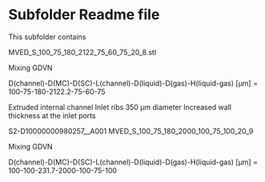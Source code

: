 # Subfolder Readme file
This subfolder contains

MVED_S_100_75_180_2122_75_60_75_20_8.stl

Mixing GDVN

D(channel)-D(MC)-D(SC)-L(channel)-D(liquid)-D(gas)-H(liquid-gas) [µm]
= 100-75-180-2122.2-75-60-75

Extruded internal channel
Inlet ribs 350 µm diameter
Increased wall thickness at the inlet ports


S2-D10000000980257__A001
MVED_S_100_75_180_2000_100_75_100_20_9

Mixing GDVN

D(channel)-D(MC)-D(SC)-L(channel)-D(liquid)-D(gas)-H(liquid-gas) [µm]
= 100-100-231.7-2000-100-75-100


